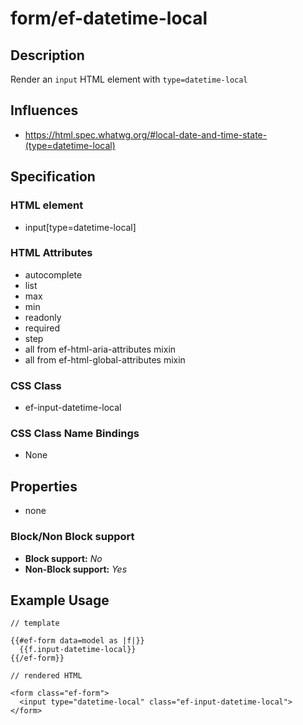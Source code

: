 # form/ef-datetime-local

## Description

Render an `input` HTML element with `type=datetime-local`



## Influences

* https://html.spec.whatwg.org/#local-date-and-time-state-(type=datetime-local)


## Specification

### HTML element

* input[type=datetime-local]


### HTML Attributes

* autocomplete
* list
* max
* min
* readonly
* required
* step
* all from ef-html-aria-attributes mixin
* all from ef-html-global-attributes mixin


### CSS Class

* ef-input-datetime-local


### CSS Class Name Bindings

* None


## Properties

* none



### Block/Non Block support

* **Block support:** *No*
* **Non-Block support:** *Yes*


## Example Usage

```
// template

{{#ef-form data=model as |f|}}
  {{f.input-datetime-local}}
{{/ef-form}}

// rendered HTML

<form class="ef-form">
  <input type="datetime-local" class="ef-input-datetime-local">
</form>
```

